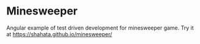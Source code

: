 # Minesweeper
Angular example of test driven development for minesweeper game.
Try it at https://shahata.github.io/minesweeper/
